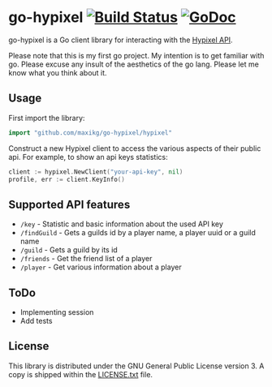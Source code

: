 # go-hypixel [![Build Status](https://travis-ci.org/maxikg/go-hypixel.svg)](https://travis-ci.org/maxikg/go-hypixel) [![GoDoc](https://godoc.org/github.com/maxikg/go-hypixel/hypixel?status.svg)](https://godoc.org/github.com/maxikg/go-hypixel/hypixel)

go-hypixel is a Go client library for interacting with the [Hypixel API](https://api.hypixel.net/).

Please note that this is my first go project. My intention is to get familiar with go. Please excuse any insult of the
aesthetics of the go lang. Please let me know what you think about it.

## Usage

First import the library:

```go
import "github.com/maxikg/go-hypixel/hypixel"
```

Construct a new Hypixel client to access the various aspects of their public api. For example, to show an api keys
statistics:

```go
client := hypixel.NewClient("your-api-key", nil)
profile, err := client.KeyInfo()
```

## Supported API features

 * `/key` - Statistic and basic information about the used API key
 * `/findGuild` - Gets a guilds id by a player name, a player uuid or a guild name
 * `/guild` - Gets a guild by its id
 * `/friends` - Get the friend list of a player
 * `/player` - Get various information about a player

## ToDo

 * Implementing session
 * Add tests

## License

This library is distributed under the GNU General Public License version 3. A copy is shipped within the
[LICENSE.txt](/LICENSE.txt) file.